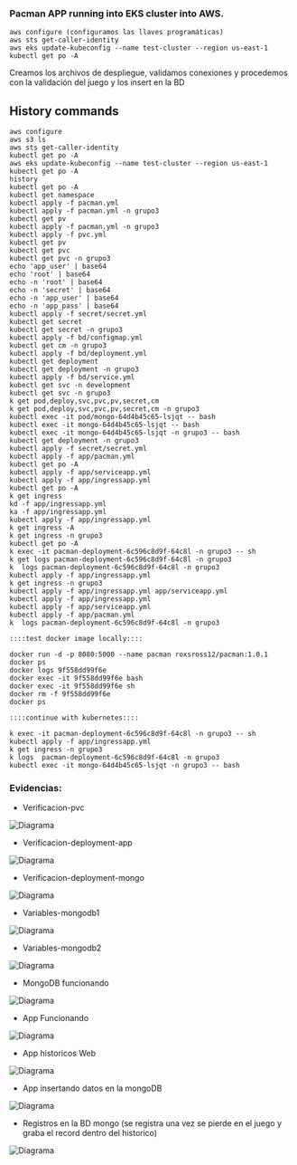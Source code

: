 ### Pacman APP running into EKS cluster into AWS.

```
aws configure (configuramos las llaves programáticas)
aws sts get-caller-identity
aws eks update-kubeconfig --name test-cluster --region us-east-1
kubectl get po -A

```

   Creamos los archivos de despliegue, validamos conexiones y procedemos con la validación del juego y los insert en la BD

## History commands

```
aws configure 
aws s3 ls
aws sts get-caller-identity
kubectl get po -A
aws eks update-kubeconfig --name test-cluster --region us-east-1
kubectl get po -A
history
kubectl get po -A
kubectl get namespace
kubectl apply -f pacman.yml
kubectl apply -f pacman.yml -n grupo3
kubectl get pv
kubectl apply -f pacman.yml -n grupo3
kubectl apply -f pvc.yml
kubectl get pv
kubectl get pvc
kubectl get pvc -n grupo3
echo 'app_user' | base64
echo 'root' | base64
echo -n 'root' | base64
echo -n 'secret' | base64
echo -n 'app_user' | base64
echo -n 'app_pass' | base64
kubectl apply -f secret/secret.yml
kubectl get secret 
kubectl get secret -n grupo3
kubectl apply -f bd/configmap.yml
kubectl get cm -n grupo3
kubectl apply -f bd/deployment.yml
kubectl get deployment
kubectl get deployment -n grupo3
kubectl apply -f bd/service.yml
kubectl get svc -n development
kubectl get svc -n grupo3
k get pod,deploy,svc,pvc,pv,secret,cm
k get pod,deploy,svc,pvc,pv,secret,cm -n grupo3
kubectl exec -it pod/mongo-64d4b45c65-lsjqt -- bash
kubectl exec -it mongo-64d4b45c65-lsjqt -- bash
kubectl exec -it mongo-64d4b45c65-lsjqt -n grupo3 -- bash
kubectl get deployment -n grupo3
kubectl apply -f secret/secret.yml
kubectl apply -f app/pacman.yml
kubectl get po -A
kubectl apply -f app/serviceapp.yml
kubectl apply -f app/ingressapp.yml
kubectl get po -A
k get ingress
kd -f app/ingressapp.yml
ka -f app/ingressapp.yml
kubectl apply -f app/ingressapp.yml
k get ingress -A
k get ingress -n grupo3
kubectl get po -A
k exec -it pacman-deployment-6c596c8d9f-64c8l -n grupo3 -- sh
k get logs pacman-deployment-6c596c8d9f-64c8l -n grupo3
k  logs pacman-deployment-6c596c8d9f-64c8l -n grupo3
kubectl apply -f app/ingressapp.yml
k get ingress -n grupo3
kubectl apply -f app/ingressapp.yml app/serviceapp.yml
kubectl apply -f app/ingressapp.yml
kubectl apply -f app/serviceapp.yml
kubectl apply -f app/pacman.yml
k  logs pacman-deployment-6c596c8d9f-64c8l -n grupo3

::::test docker image locally::::

docker run -d -p 8080:5000 --name pacman roxsross12/pacman:1.0.1
docker ps
docker logs 9f558dd99f6e
docker exec -it 9f558dd99f6e bash
docker exec -it 9f558dd99f6e sh
docker rm -f 9f558dd99f6e
docker ps

::::continue with kubernetes::::

k exec -it pacman-deployment-6c596c8d9f-64c8l -n grupo3 -- sh
kubectl apply -f app/ingressapp.yml
k get ingress -n grupo3
k logs  pacman-deployment-6c596c8d9f-64c8l -n grupo3
kubectl exec -it mongo-64d4b45c65-lsjqt -n grupo3 -- bash
```

### Evidencias:

- Verificacion-pvc
  
  
![Diagrama](./docs/Verificacion-pvc.png)

- Verificacion-deployment-app
  
![Diagrama](./docs/verificacion-deployment-app.png)

- Verificacion-deployment-mongo
  
![Diagrama](./docs/verificacion-deployment-mongo.png)

- Variables-mongodb1
  
![Diagrama](./docs/variables-micro-mongodb.png)

- Variables-mongodb2

![Diagrama](./docs/variables-mongo-db-2.png)

- MongoDB funcionando
  
![Diagrama](./docs/funcionamiento-mongodb-inside-container.png)

- App Funcionando
  
![Diagrama](./docs/app-funcionando.png)


- App historicos Web 
  
![Diagrama](./docs/historico-records-web.png)

- App insertando datos en la mongoDB
  
![Diagrama](./docs/logs-app-pacman-insert-to-mongo.png)

- Registros en la BD mongo (se registra una vez se pierde en el juego y graba el record dentro del historico)
  
![Diagrama](./docs/mongo-db-reg.png)



